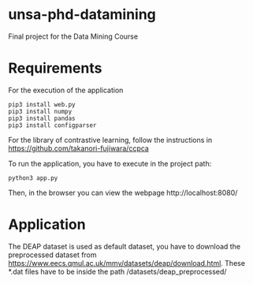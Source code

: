 # unsa-phd-datamining
Final project for the Data Mining Course

# Requirements
For the execution of the application
```
pip3 install web.py
pip3 install numpy
pip3 install pandas
pip3 install configparser
```

For the library of contrastive learning, follow the instructions in https://github.com/takanori-fujiwara/ccpca

To run the application, you have to execute in the project path:
```
python3 app.py
```

Then, in the browser you can view the webpage http://localhost:8080/


# Application
The DEAP dataset is used as default dataset, you have to download the preprocessed dataset from https://www.eecs.qmul.ac.uk/mmv/datasets/deap/download.html.
These *.dat files have to be inside the path /datasets/deap_preprocessed/

